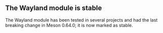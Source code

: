 ## The Wayland module is stable

The Wayland module has been tested in several projects and had the
last breaking change in Meson 0.64.0; it is now marked as stable.
